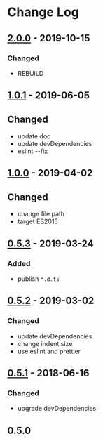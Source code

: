 # Change Log

## [2.0.0] - 2019-10-15

### Changed

- REBUILD

## [1.0.1] - 2019-06-05

## Changed

- update doc
- update devDependencies
- eslint --fix

## [1.0.0] - 2019-04-02

## Changed

- change file path
- target ES2015

## [0.5.3] - 2019-03-24

### Added

- publish `*.d.ts`

## [0.5.2] - 2019-03-02

### Changed

- update devDependencies
- change indent size
- use eslint and prettier

## [0.5.1] - 2018-06-16

### Changed

- upgrade devDependencies

## 0.5.0

[2.0.0]: https://github.com/aaharu/gifken/compare/v1.0.1...v2.0.0
[1.0.1]: https://github.com/aaharu/gifken/compare/v1.0.0...v1.0.1
[1.0.0]: https://github.com/aaharu/gifken/compare/v0.5.3...v1.0.0
[0.5.3]: https://github.com/aaharu/gifken/compare/v0.5.2...v0.5.3
[0.5.2]: https://github.com/aaharu/gifken/compare/0.5.1...v0.5.2
[0.5.1]: https://github.com/aaharu/gifken/compare/0.5.0...0.5.1
